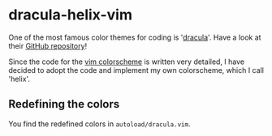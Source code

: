 # dracula-helix-vim

One of the most famous color themes for coding is '[dracula](https://draculatheme.com/)'.
Have a look at their [GitHub repository](https://github.com/dracula)!

Since the code for the [vim colorscheme](https://github.com/dracula/vim) is written very detailed, I have decided to adopt the code and implement my own colorscheme, which I call 'helix'.

## Redefining the colors

You find the redefined colors in `autoload/dracula.vim`.
